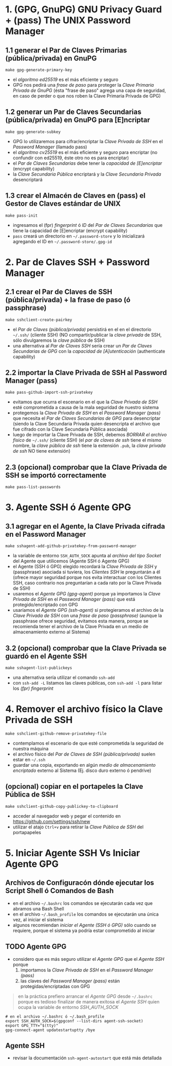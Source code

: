 # 1. (GPG, GnuPG) GNU Privacy Guard + (pass) The UNIX Password Manager
## 1.1 generar el Par de Claves Primarias (pública/privada) en GnuPG
```shell
make gpg-generate-primary-key
```
- el *algoritmo ed25519* es el más eficiente y seguro
- GPG nos pedirá una *frase de paso* para proteger la *Clave Primaria Privada de GnuPG*
(ésta "frase de paso" agrega una capa de seguridad, en caso de perder o que nos roben la Clave Primaria Privada de GPG)
## 1.2 generar un Par de Claves Secundarias (pública/privada) en GnuPG para [E]ncriptar
```shell
make gpg-generate-subkey
```

- GPG lo utilizaremos para cifrar/encriptar la *Clave Privada de SSH* en el *Password Manager* (llamado pass)
- el *algoritmo cv25519* es el más eficiente y seguro para encriptar (no confundir con ed25519, éste otro no es para encriptar)
- el *Par de Claves Secundarias* debe tener la *capacidad de [E]encriptar* (encrypt capability)
- la *Clave Secundaria Pública* encriptará y la *Clave Secundaria Privada* desencriptará
## 1.3 crear el Almacén de Claves en (pass) el Gestor de Claves estándar de UNIX
```shell
make pass-init
```

- ingresamos el (fpr) *fingerprint* ó *ID* del *Par de Claves Secundarias* que tiene la capacidad de [E]encriptar (encrypt capability)
- `pass` creará un directorio en `~/.password-store` y lo inicializará agregando el ID en `~/.password-store/.gpg-id`
# 2. Par de Claves SSH + Password Manager
## 2.1 crear el Par de Claves de SSH (pública/privada) + la frase de paso (ó passphrase)
```shell
make sshclient-create-pairkey
```

- el *Par de Claves (pública/privada)* persistirá en el en el directorio `~/.ssh/` (cliente SSH)
(NO compartir/publicar la *clave privada* de SSH, sólo divulgaremos la *clave pública* de SSH)
- una alternativa al *Par de Claves SSH* sería crear un *Par de Claves Secundarias de GPG* con la *capacidad de [A]utenticación* (authenticate capability)
## 2.2 importar la Clave Privada de SSH al Password Manager (pass)
```shell
make pass-github-import-ssh-privatekey
```

- evitamos que ocurra el escenario en el que la *Clave Privada de SSH* esté comprometida a causa de la mala seguridad de nuestro sistema
- protegemos la *Clave Privada de SSH* en el *Password Manager (pass)* que necesita el *Par de Claves Secundarias de GPG* para desencriptar
(siendo la Clave Secundaria Privada quien desencripta el archivo que fue cifrado con la Clave Secundaria Pública asociada)
- luego de importar la Clave Privada de SSH, debemos *BORRAR el archivo físico* de `~/.ssh/` (cliente SSH)
(el *par de claves de ssh* tiene el mismo nombre, la *clave pública de ssh* tiene la extensión `.pub`, la *clave privada de ssh* NO tiene extensión)
## 2.3 (opcional) comprobar que la Clave Privada de SSH se importó correctamente
```shell
make pass-list-passwords
```
# 3. Agente SSH ó Agente GPG
## 3.1 agregar en el Agente, la Clave Privada cifrada en el Password Manager
```shell
make sshagent-add-github-privatekey-from-password-manager
```

- la variable de entorno `SSH_AUTH_SOCK` apunta al *archivo del tipo Socket* del Agente que utilicemos (Agente SSH ó Agente GPG)
- el Agente (SSH ó GPG) elegido recordará la *Clave Privada de SSH* y (passphrase) asociada si tuviera, los *Clientes SSH* le preguntarán a él
(ofrece mayor seguridad porque nos evita interactuar con los Clientes SSH, caso contrario nos preguntarían a cada rato por la Clave Privada de SSH)
- usaremos el *Agente GPG (gpg-agent)* porque ya importamos la *Clave Privada de SSH* en el *Password Manager (pass)* que está protegido/encriptado con GPG
- usaríamos el *Agente GPG (ssh-agent)* si protegieramos el archivo de la *Clave Privada de SSH* con una *frase de paso (passphrase)*
(aunque la passphrase ofrece seguridad, evitamos esta manera, porque se recomienda tener el archivo de la Clave Privada en un medio de almacenamiento externo al Sistema)
## 3.2 (opcional) comprobar que la Clave Privada se guardó en el Agente SSH
```shell
make sshagent-list-publickeys
```
- una alternativa sería utilizar el comando `ssh-add`
- con `ssh-add -L` listamos las claves públicas, con `ssh-add -l` para listar los *(fpr) fingerprint*
# 4. Remover el archivo físico la Clave Privada de SSH
```shell
make sshclient-github-remove-privatekey-file
```

- contemplamos el escenario de que esté comprometida la seguridad de nuestra máquina
- el archivo físico del *Par de Claves de SSH (pública/privada)* suelen estar en `~/.ssh`
- guardar una copia, exportando en algún *medio de almacenamiento encriptado* externo al Sistema (Ej. disco duro externo ó pendrive)
## (opcional) copiar en el portapeles la Clave Pública de SSH
```shell
make sshclient-github-copy-publickey-to-clipboard
```

- acceder al navegador web y pegar el contenido en https://github.com/settings/ssh/new
- utilizar el atajo `Ctrl+v` para retirar la *Clave Pública de SSH* del portapapeles
# 5. Iniciar Agente SSH Vs Iniciar Agente GPG
## Archivos de Configuracón dónde ejecutar los Script Shell ó Comandos de Bash
- en el archivo `~/.bashrc` los comandos se ejecutarán cada vez que abramos una Bash Shell
- en el archivo `~/.bash_profile` los comandos se ejecutarán una única vez, al iniciar el sistema
- algunos recomiendan *iniciar el Agente (SSH ó GPG)* sólo cuando se requiere, porque el sistema ya podría estar comprometido al iniciar
## TODO Agente GPG
- considero que es más seguro utilizar el *Agente GPG* que el *Agente SSH* porque
  1. importamos la *Clave Privada de SSH* en el *Password Manager (pass)*
  2. las claves del *Password Manager (pass)* están protegidas/encriptadas con GPG

> en la práctica prefiero arrancar el *Agente GPG* desde `~/.bashrc` porque es tedioso finalizar de manera exitosa el *Agente SSH*
> quien ocupa la variable de entorno *SSH_AUTH_SOCK*

```shell
# en el archivo ~/.bashrc ó ~/.bash_profile
export SSH_AUTH_SOCK=$(gpgconf --list-dirs agent-ssh-socket)
export GPG_TTY="$(tty)"
gpg-connect-agent updatestartuptty /bye
```
## Agente SSH
- revisar la documentación `ssh-agent-autostart` que está más detallada
